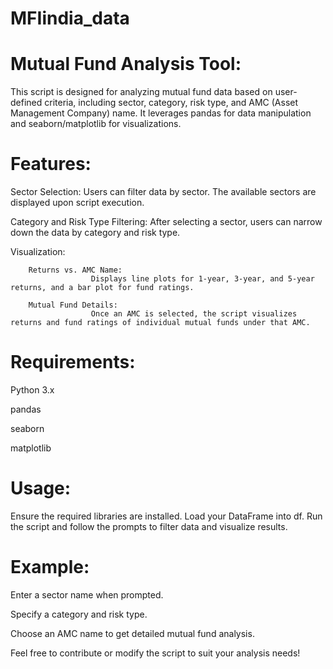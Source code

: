 # MFIindia_data
# Mutual Fund Analysis Tool:

This script is designed for analyzing mutual fund data based on user-defined criteria, including sector, category, risk type, and AMC (Asset Management Company) name. 
It leverages pandas for data manipulation and seaborn/matplotlib for visualizations.

# Features:
Sector Selection: 
Users can filter data by sector. The available sectors are displayed upon script execution.

Category and Risk Type Filtering: 
After selecting a sector, users can narrow down the data by category and risk type.

Visualization:
       
        Returns vs. AMC Name: 
                      Displays line plots for 1-year, 3-year, and 5-year returns, and a bar plot for fund ratings.
                      
        Mutual Fund Details:
                      Once an AMC is selected, the script visualizes returns and fund ratings of individual mutual funds under that AMC.
                      

# Requirements:
Python 3.x

pandas

seaborn

matplotlib


# Usage:
Ensure the required libraries are installed.
Load your DataFrame into df.
Run the script and follow the prompts to filter data and visualize results.

# Example:
Enter a sector name when prompted.

Specify a category and risk type.

Choose an AMC name to get detailed mutual fund analysis.

Feel free to contribute or modify the script to suit your analysis needs!
